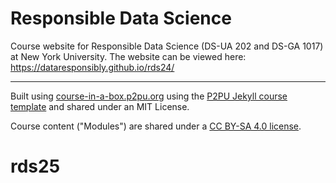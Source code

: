 # Responsible Data Science

Course website for Responsible Data Science (DS-UA 202 and DS-GA 1017) at New York University. The website can be viewed here: https://dataresponsibly.github.io/rds24/

---

Built using [course-in-a-box.p2pu.org](https://course-in-a-box.p2pu.org) using the [P2PU Jekyll course template](https://github.com/p2pu/jekyll-course-template) and shared under an MIT License.

Course content ("Modules") are shared under a [CC BY-SA 4.0 license](https://creativecommons.org/licenses/by-sa/4.0/).
# rds25
